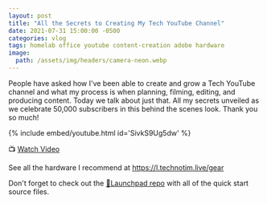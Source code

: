 ```yaml
---
layout: post
title: "All the Secrets to Creating My Tech YouTube Channel"
date: 2021-07-31 15:00:00 -0500
categories: vlog
tags: homelab office youtube content-creation adobe hardware
image:
  path: /assets/img/headers/camera-neon.webp
---
```



People have asked how I've been able to create and grow a Tech YouTube channel and what my process is when planning, filming, editing, and producing content.  Today we talk about just that.  All my secrets unveiled as we celebrate 50,000 subscribers in this behind the scenes look.  Thank you so much!

{% include embed/youtube.html id='SivkS9Ug5dw' %}

📺 [Watch Video](https://www.youtube.com/watch?v=SivkS9Ug5dw)

See all the hardware I recommend at <https://l.technotim.live/gear>

Don't forget to check out the [🚀Launchpad repo](https://l.technotim.live/quick-start) with all of the quick start source files.

